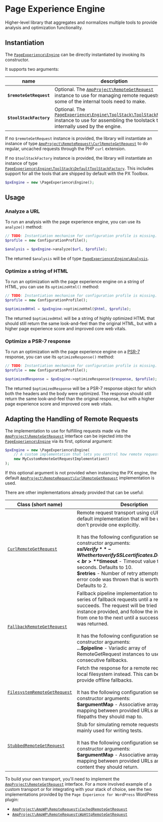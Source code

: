 # Page Experience Engine

Higher-level library that aggregates and normalizes multiple tools to provide analysis and optimization functionality.

## Instantiation

The [`PageExperience\Engine`](/src/Engine.php) can be directly instantiated by invoking its constructor.

It supports two arguments:

| name | description |
| ---- | ----------- |
| **`$remoteGetRequest`** | Optional. The [`AmpProject\RemoteGetRequest`](https://github.com/ampproject/amp-toolbox-php/blob/main/src/RemoteGetRequest.php) instance to use for managing remote requests that some of the internal tools need to make. |
| **`$toolStackFactory`** | Optional. The [`PageExperience\Engine\ToolStack\ToolStackFactory`](/src/Engine/ToolStack/ToolStackFactory.php) instance to use for assembling the toolstack that is internally used by the engine. |

If no `$remoteGetRequest` instance is provided, the library will instantiate an instance of type [`AmpProject\RemoteRequest\CurlRemoteGetRequest`](https://github.com/ampproject/amp-toolbox-php/blob/main/src/RemoteGetRequest/CurlRemoteGetRequest.php) to do regular, uncached requests through the PHP `curl` extension.

If no `$toolStackFactory` instance is provided, the library will instantiate an instance of type [`PageExperience\Engine\ToolStack\DefaultToolStackFactory`](/src/Engine/ToolStack/ToolStackFactory.php). This includes support for all the tools that are shipped by default with the PX Toolbox.

```php
$pxEngine = new \PageExperience\Engine();
```

## Usage

### Analyze a URL

To run an analysis with the page experience engine, you can use its `analyze()` method:

```php
// TODO: Instantiation mechanism for configuration profile is missing.
$profile = new ConfigurationProfile();

$analysis = $pxEngine->analyze($url, $profile);
```

The returned `$analysis` will be of type [`PageExperience\Engine\Analysis`](/src/Engine/Analysis.php).

### Optimize a string of HTML

To run an optimization with the page experience engine on a string of HTML, you can use its `optimizeHtml()` method:

```php
// TODO: Instantiation mechanism for configuration profile is missing.
$profile = new ConfigurationProfile();

$optimizedHtml = $pxEngine->optimizeHtml($html, $profile);
```

The returned `$optimizedHtml` will be a string of highly optimized HTML that should still return the same look-and-feel than the original HTML, but with a higher page experience score and improved core web vitals.

### Optimize a PSR-7 response

To run an optimization with the page experience engine on a [PSR-7](http://www.php-fig.org/psr/psr-7/) response, you can use its `optimizeResponse()` method:

```php
// TODO: Instantiation mechanism for configuration profile is missing.
$profile = new ConfigurationProfile();

$optimizedResponse = $pxEngine->optimizeResponse($response, $profile);
```

The returned `$optimizedResponse` will be a PSR-7 response object for which both the headers and the body were optimized. The response should still return the same look-and-feel than the original response, but with a higher page experience score and improved core web vitals.

## Adapting the Handling of Remote Requests

The implementation to use for fulfilling requests made via the [`AmpProject\RemoteGetRequest`](https://github.com/ampproject/amp-toolbox-php/blob/main/src/RemoteGetRequest.php) interface can be injected into the [`PageExperience\Engine`](/src/Engine.php) via its first, optional argument:

```php
$pxEngine = new \PageExperience\Engine(
	// A custom implementation that lets you control how remote requests are handled.
	new MyCustomRemoteGetRequestImplementation()
);
```

If this optional argument is not provided when instancing the PX engine, the default [`AmpProject\RemoteRequest\CurlRemoteGetRequest`](https://github.com/ampproject/amp-toolbox-php/blob/main/src/RemoteRequest/CurlRemoteGetRequest.php) implementation is used.

There are other implementations already provided that can be useful:

| Class (short name) | Description |
|-------|-------------|
| [`CurlRemoteGetRequest`](https://github.com/ampproject/amp-toolbox-php/blob/main/src/RemoteRequest/CurlRemoteGetRequest.php) | Remote request transport using cURL. This is the default implementation that will be used if you don't provide one explicitly.<br><br>It has the following configuration settings as constructor arguments:<br>**$sslVerify** - Whether to verify SSL certificates. Defaults to true.<br>**$timeout** - Timeout value to use in seconds. Defaults to 10.<br>**$retries** - Number of retry attempts to do if an error code was thrown that is worth retrying. Defaults to 2. |
| [`FallbackRemoteGetRequest`](https://github.com/ampproject/amp-toolbox-php/blob/main/src/RemoteRequest/FallbackRemoteGetRequest.php) | Fallback pipeline implementation to go through a series of fallback requests until a request succeeds. The request will be tried with the first instance provided, and follow the instance series from one to the next until a successful response was returned.<br><br>It has the following configuration settings as constructor arguments:<br>**...$pipeline** - Variadic array of RemoteGetRequest instances to use as consecutive fallbacks. |
| [`FilesystemRemoteGetRequest`](https://github.com/ampproject/amp-toolbox-php/blob/main/src/RemoteRequest/FilesystemRemoteGetRequest.php) | Fetch the response for a remote request from the local filesystem instead. This can be used to provide offline fallbacks.<br><br>It has the following configuration settings as constructor arguments:<br>**$argumentMap** - Associative array of data for mapping between provided URLs and the filepaths they should map to. |
| [`StubbedRemoteGetRequest`](https://github.com/ampproject/amp-toolbox-php/blob/main/src/RemoteRequest/StubbedRemoteGetRequest.php) | Stub for simulating remote requests. This is mainly used for writing tests.<br><br>It has the following configuration settings as constructor arguments:<br>**$argumentMap** - Associative array of data for mapping between provided URLs and the body content they should return. |

To build your own transport, you'll need to implement the [`AmpProject\RemoteGetRequest`](https://github.com/ampproject/amp-toolbox-php/blob/main/src/RemoteGetRequest.php) interface. For a more involved example of a custom transport or for integrating with your stack of choice, see the two implementations provided by the `Page Experience for WordPress` WordPress plugin:

- [`AmpProject\AmpWP\RemoteRequest\CachedRemoteGetRequest`](https://github.com/ampproject/amp-wp/blob/develop/src/RemoteRequest/CachedRemoteGetRequest.php)
- [`AmpProject\AmpWP\RemoteRequest\WpHttpRemoteGetRequest`](https://github.com/ampproject/amp-wp/blob/develop/src/RemoteRequest/WpHttpRemoteGetRequest.php)
